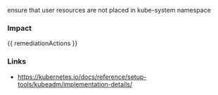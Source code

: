 
ensure that user resources are not placed in kube-system namespace

### Impact
<!-- Add Impact here -->

<!-- DO NOT CHANGE -->
{{ remediationActions }}

### Links
- https://kubernetes.io/docs/reference/setup-tools/kubeadm/implementation-details/


